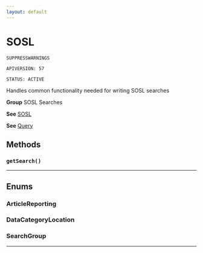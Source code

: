 ```yaml
---
layout: default
---
```

# SOSL

`SUPPRESSWARNINGS`

`APIVERSION: 57`

`STATUS: ACTIVE`

Handles common functionality needed for writing SOSL searches


**Group** SOSL Searches


**See** [SOSL](./SOSL.md)


**See** [Query](../SOQL-Queries/Query.md)

## Methods
### `getSearch()`
---
## Enums
### ArticleReporting

### DataCategoryLocation

### SearchGroup

---
